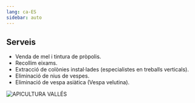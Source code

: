 ```yaml
---
lang: ca-ES
sidebar: auto
---
```


## Serveis
- Venda de mel i tintura de pròpolis.
- Recollim eixams.
- Extracció de colònies instal·lades (especialistes en treballs verticals).
- Eliminació de nius de vespes.
- Eliminació de vespa asiàtica (Vespa velutina).

![APICULTURA VALLÉS](/img/St_fost_c_web-compressor-233x300.jpeg)